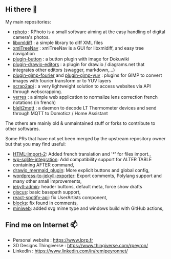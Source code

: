 ## Hi there 👋

My main repositories:
- [rphoto](../../../rphoto) : RPhoto is a small software aiming at the easy handling of digital camera's photos.
- [libxmldiff](../../../libxmldiff) : a simple library to diff XML files
- [xmlTreeNav](../../../xmltreenav) : xmlTreeNav is a GUI for libxmldiff, and easy tree navigation
- [plugin-button](../../../plugin-button) : a button plugin with image for Dokuwiki
- [plugin-drawio-editors](../../../plugin-drawio-editors) : a plugin for draw.io / diagrams.net that integrates other editors (swagger, markdown,...)
- [plugin-gimp-fourier](../../../plugin-gimp-fourier) and [plugin-gimp-yuv](../../../plugin-gimp-yuv) : plugins for GIMP to convert images with fourier transform or to YUV layers
- [scrap2api](../../../scrap2api) : a very lightweight solution to access websites via API through webscrapping.
- [verres](../../../verres) : a simple web application to normalize lens correction french notations (in french)
- [blelt2mqtt](../../../blelt2mqtt) : a daemon to decode LT Thermometer devices and send through MQTT to Domoticz / Home Assistant

The others are mainly old & unmaintained stuff or forks to contribute to other softwares. 

Some PRs that have not yet been merged by the upstream repository owner but that you may find useful:
- [HTML-Import-2](../../../HTML-Import-2): Added french translation and '*' for files import., 
- [wp-sqlite-integration](../../../wp-sqlite-integration): Add compatibility support for ALTER TABLE containing AFTER command, 
- [drawio_mermaid_plugin](../../../drawio_mermaid_plugin): More explicit buttons and global config, 
- [wordpress-to-jekyll-exporter](../../../wordpress-to-jekyll-exporter): Export comments, Polylang support and many other small improvements, 
- [jekyll-admin](../../../jekyll-admin): header buttons, default meta, force show drafts
- [giscus](../../../giscus): basic basepath support, 
- [react-spotify-api](../../../react-spotify-api): fix UserArtists component, 
- [blocks](../../../blocks): fix found in comments, 
- [miniweb](../../../miniweb): added svg mime type and windows build with GitHub actions, 

## Find me on Internet 📫
- Personal website : https://www.lprp.fr
- 3D Designs Thingiverse : https://www.thingiverse.com/rpeyron/
- LinkedIn : https://www.linkedin.com/in/remipeyronnet/

<!--
**rpeyron/rpeyron** is a ✨ _special_ ✨ repository because its `README.md` (this file) appears on your GitHub profile.

Here are some ideas to get you started:

- 🔭 I’m currently working on ...
- 🌱 I’m currently learning ...
- 👯 I’m looking to collaborate on ...
- 🤔 I’m looking for help with ...
- 💬 Ask me about ...
- 📫 How to reach me: ...
- 😄 Pronouns: ...
- ⚡ Fun fact: ...
-->
